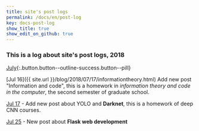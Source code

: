 ```yaml
---
title: site's post logs
permalink: /docs/en/post-log
key: docs-post-log
show_title: true
show_edit_on_github: true
---
```


### This is a log about site's post logs, 2018

[July](#){:.button.button--outline-success.button--pill}

[Jul 16]({{ site.url }}/blog/2018/07/17/informationtheory.html) Add new post "Information and code", this is a homework in *information theory and code in the computer*, the second semester of graduate school.

[Jul 17]() - Add new post about YOLO and **Darknet**, this is a homework of deep CNN courses.

[Jul 25]() - New post about **Flask web development**
<!--more-->
